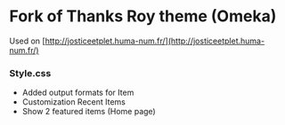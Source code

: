 # Fork of Thanks Roy theme (Omeka)

Used on [http://josticeetplet.huma-num.fr/](http://josticeetplet.huma-num.fr/)

### Style.css
- Added output formats for Item
- Customization Recent Items
- Show 2 featured items (Home page)
